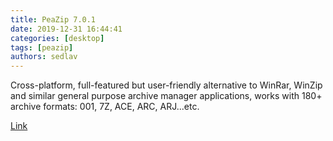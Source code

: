 ```yaml
---
title: PeaZip 7.0.1
date: 2019-12-31 16:44:41
categories: [desktop]
tags: [peazip]
authors: sedlav
---
```


Cross-platform, full-featured but user-friendly alternative to WinRar, WinZip and similar general purpose archive manager applications, works with 180+ archive formats: 001, 7Z, ACE, ARC, ARJ...etc.

[Link](https://www.neowin.net/news/peazip-701)
